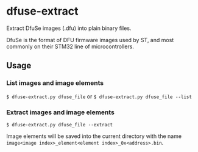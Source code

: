 # dfuse-extract
Extract DfuSe images (.dfu) into plain binary files.

DfuSe is the format of DFU firmware images used by ST, and most commonly on their STM32 line of microcontrollers.

## Usage
### List images and image elements
`$ dfuse-extract.py dfuse_file` or `$ dfuse-extract.py dfuse_file --list`

### Extract images and image elements
`$ dfuse-extract.py dfuse_file --extract`

Image elements will be saved into the current directory with the name `image<image index>_element<element index>_0x<address>.bin`.
